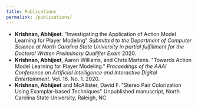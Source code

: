 ```yaml
---
title: Publications
permalink: /publications/
---
```


- **Krishnan, Abhijeet**. "Investigating the Application of Action Model Learning for Player Modeling" *Submitted to the Department of Computer Science at North Carolina State University in partial fulfillment for the Doctoral Written Preliminary Qualiﬁer Exam* 2020. [<i class="far fa-file-pdf"></i>](/assets/docs/Written_Prelim_Paper.pdf) [<i class="far fa-file-powerpoint"></i>](assets/docs/Written_Prelim_Presentation.pdf)
- **Krishnan, Abhijeet**, Aaron Williams, and Chris Martens. "Towards Action Model Learning for Player Modeling." *Proceedings of the AAAI Conference on Artificial Intelligence and Interactive Digital Entertainment*. Vol. 16. No. 1. 2020. [<i class="fas fa-external-link-alt"></i>](https://www.aaai.org/ojs/index.php/AIIDE/article/view/7436) [<i class="far fa-file-pdf"></i>](/assets/docs/AML_for_Player_Modeling.pdf) [<i class="fab fa-github"></i>](https://github.com/AbhijeetKrishnan/aml-for-player-modeling) [<i class="fab fa-youtube"></i>](https://youtu.be/N2rfOBfT-ZE)
- **Krishnan, Abhijeet** and McAllister, David F. "Stereo Pair Colorization Using Examplar-based Techniques" Unpublished manuscript, North Carolina State University, Raleigh, NC. [<i class="far fa-file-pdf"></i>](/assets/docs/Stereo_Pair_Colorization.pdf)